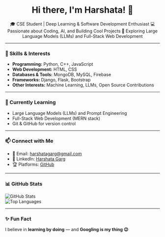 <h1 align="center">Hi there, I'm Harshata! 👋</h1>

<p align="center">
🎓 CSE Student | Deep Learning & Software Development Enthusiast  
💻 Passionate about Coding, AI, and Building Cool Projects  
🚀 Exploring Large Language Models (LLMs) and Full-Stack Web Development  
</p>

---

### 🔧 Skills & Interests

- **Programming:** Python, C++, JavaScript  
- **Web Development:** HTML, CSS   
- **Databases & Tools:** MongoDB, MySQL, Firebase  
- **Frameworks:** Django, Flask, Bootstrap  
- **Other Interests:** Machine Learning, LLMs, Open Source Contributions

---

### 🌱 Currently Learning

- Large Language Models (LLMs) and Prompt Engineering  
- Full-Stack Web Development (MERN stack)  
- Git & GitHub for version control  

---

### 📫 Connect with Me

- 📧 Email: [harshatagarg@gmail.com](mailto:harshatagarg@gmail.com)  
- 💼 LinkedIn: [Harshata Garg](https://www.linkedin.com/in/harshata-garg-095119370)  
- 🏆 Platforms: [GitHub](https://github.com/HarshataGarg)

---

### 📊 GitHub Stats

<p align="left">
  <img src="https://github-readme-stats.vercel.app/api?username=HarshataGarg&show_icons=true&theme=radical" alt="GitHub Stats" />
  <br />
  <img src="https://github-readme-stats.vercel.app/api/top-langs/?username=HarshataGarg&layout=compact&theme=radical" alt="Top Languages" />
</p>

---

### ✨ Fun Fact

I believe in **learning by doing** — and **Googling is my thing 😉**


